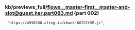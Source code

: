 ### kb/previews_full/flows__master-first__master-and-slot@guest.har.part083.md (part 002)

```md
 "https://n958200.alteg.io/chunk-KO722YSM.js",
                      
```

```
